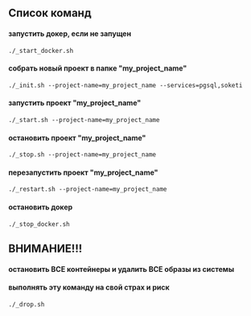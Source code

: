 ## Список команд
#### запустить докер, если не запущен
```
./_start_docker.sh
```
#### собрать новый проект в папке "my_project_name"
```
./_init.sh --project-name=my_project_name --services=pgsql,soketi
```
#### запустить проект "my_project_name"
```
./_start.sh --project-name=my_project_name
```
#### остановить проект "my_project_name"
```
./_stop.sh --project-name=my_project_name
```
#### перезапустить проект "my_project_name"
```
./_restart.sh --project-name=my_project_name
```
#### остановить докер 
```
./_stop_docker.sh
```
## ВНИМАНИЕ!!! 
#### остановить ВСЕ контейнеры и удалить ВСЕ образы из системы
#### выполнять эту команду на свой страх и риск
```
./_drop.sh
```